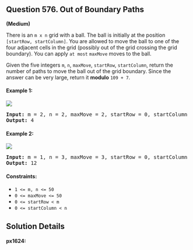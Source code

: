 ## Question 576. Out of Boundary Paths

**(Medium)**

There is an `m x n` grid with a ball. The ball is initially at the position `[startRow, startColumn]`. You are allowed to move the ball to one of the four adjacent cells in the grid (possibly out of the grid crossing the grid boundary). You can apply `at most` `maxMove` moves to the ball.

Given the five integers `m`, `n`, `maxMove`, `startRow`, `startColumn`, return the number of paths to move the ball out of the grid boundary. Since the answer can be very large, return it **modulo** `109 + 7`.

#### Example 1:

<img src="https://assets.leetcode.com/uploads/2021/04/28/out_of_boundary_paths_1.png">
<pre>
<b>Input:</b> m = 2, n = 2, maxMove = 2, startRow = 0, startColumn = 0
<b>Output:</b> 4
</pre>

#### Example 2:

<img src="https://assets.leetcode.com/uploads/2021/04/28/out_of_boundary_paths_2.png">
<pre>
<b>Input:</b> m = 1, n = 3, maxMove = 3, startRow = 0, startColumn = 1
<b>Output:</b> 12
</pre>

#### Constraints:

* `1 <= m, n <= 50`
* `0 <= maxMove <= 50`
* `0 <= startRow < m`
* `0 <= startColumn < n`

## Solution Details

#### px1624:

